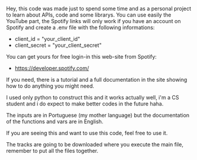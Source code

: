 Hey, this code was made just to spend some time and as a personal project to learn about APIs, code and some librarys.
You can use easily the YouTube part, the Spotify links will only work if you have an account on Spotify and create a .env file with the following informations:
* client_id = "your_client_id"
* client_secret = "your_client_secret"

You can get yours for free login-in this web-site from Spotify:
* https://developer.spotify.com/

If you need, there is a tutorial and a full documentation in the site showing how to do anything you might need.

I used only python to construct this and it works actually well, i'm a CS student and i do expect to make better codes in the future haha.

The inputs are in Portuguese (my mother language) but the documentation of the functions and vars are in English.

If you are seeing this and want to use this code, feel free to use it.

The tracks are going to be downloaded where you execute the main file, remember to put all the files together.
